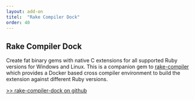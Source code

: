 ```yaml
---
layout: add-on
titel:  "Rake Compiler Dock"
order: 40
---
```

## Rake Compiler Dock

Create fat binary gems with native C extensions for all supported Ruby versions for Windows and Linux.
This is a companion gem to [rake-compiler](http://github.com/rake-compiler/rake-compiler/) which provides a Docker based cross compiler environment to build the extension against different Ruby versions.

[>> rake-compiler-dock on github](http://github.com/rake-compiler/rake-compiler-dock/)
